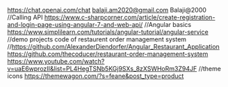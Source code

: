 https://chat.openai.com/chat
balaji.am2020@gmail.com
Balaji@2000
//Calling API
https://www.c-sharpcorner.com/article/create-registration-and-login-page-using-angular-7-and-web-api/
//Angular basics
https://www.simplilearn.com/tutorials/angular-tutorial/angular-service
//demo projects code of restaurent order management system
//https://github.com/AlexanderDiendorfer/Angular_Restaurant_Application
https://github.com/thecoducer/restaurant-order-management-system
https://www.youtube.com/watch?v=uaE6wprozII&list=PL4HegTSNb5KGj9SXs_8zXSWHoRm3Z94JF
//theme icons
https://themewagon.com/?s=feane&post_type=product
